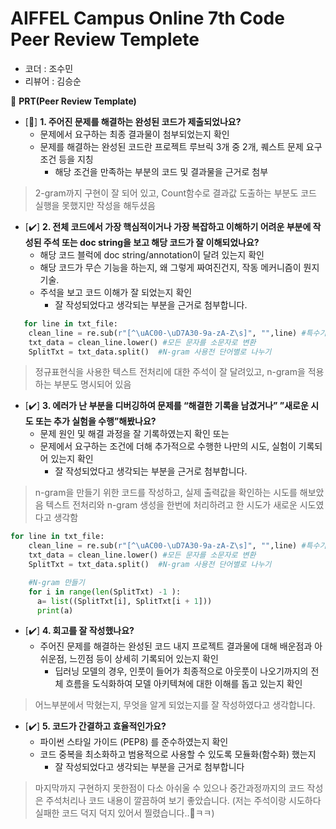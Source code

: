 # AIFFEL Campus Online 7th Code Peer Review Templete

- 코더 : 조수민
- 리뷰어 : 김승순



🔑 **PRT(Peer Review Template)**

- [🔼]  **1. 주어진 문제를 해결하는 완성된 코드가 제출되었나요?**
    - 문제에서 요구하는 최종 결과물이 첨부되었는지 확인
    - 문제를 해결하는 완성된 코드란 프로젝트 루브릭 3개 중 2개, 
    퀘스트 문제 요구조건 등을 지칭
        - 해당 조건을 만족하는 부분의 코드 및 결과물을 근거로 첨부
     
> 2-gram까지 구현이 잘 되어 있고, Count함수로 결과값 도출하는 부분도 코드 실행을 못했지만 작성을 해두셨음
    
- [✔️]  **2. 전체 코드에서 가장 핵심적이거나 가장 복잡하고 이해하기 어려운 부분에 작성된 
주석 또는 doc string을 보고 해당 코드가 잘 이해되었나요?**
    - 해당 코드 블럭에 doc string/annotation이 달려 있는지 확인
    - 해당 코드가 무슨 기능을 하는지, 왜 그렇게 짜여진건지, 작동 메커니즘이 뭔지 기술.
    - 주석을 보고 코드 이해가 잘 되었는지 확인
        - 잘 작성되었다고 생각되는 부분을 근거로 첨부합니다.
          
```python     
   for line in txt_file:
    clean_line = re.sub(r"[^\uAC00-\uD7A30-9a-zA-Z\s]", "",line) #특수기호 제거
    txt_data = clean_line.lower() #모든 문자를 소문자로 변환
    SplitTxt = txt_data.split()  #N-gram 사용전 단어별로 나누기
```

> 정규표현식을 사용한 텍스트 전처리에 대한 주석이 잘 달려있고, n-gram을 적용하는 부분도 명시되어 있음


- [✔️]  **3. 에러가 난 부분을 디버깅하여 문제를 “해결한 기록을 남겼거나” 
”새로운 시도 또는 추가 실험을 수행”해봤나요?**
    - 문제 원인 및 해결 과정을 잘 기록하였는지 확인 또는
    - 문제에서 요구하는 조건에 더해 추가적으로 수행한 나만의 시도, 
    실험이 기록되어 있는지 확인
        - 잘 작성되었다고 생각되는 부분을 근거로 첨부합니다.
     
> n-gram을 만들기 위한 코드를 작성하고, 실제 출력값을 확인하는 시도를 해보았음
> 텍스트 전처리와 n-gram 생성을 한번에 처리하려고 한 시도가 새로운 시도였다고 생각함

```python
for line in txt_file:
    clean_line = re.sub(r"[^\uAC00-\uD7A30-9a-zA-Z\s]", "",line) #특수기호 제거
    txt_data = clean_line.lower() #모든 문자를 소문자로 변환
    SplitTxt = txt_data.split()  #N-gram 사용전 단어별로 나누기

    #N-gram 만들기
    for i in range(len(SplitTxt) -1 ):
      a= list((SplitTxt[i], SplitTxt[i + 1]))
      print(a)
```

       
- [✔️]  **4. 회고를 잘 작성했나요?**
    - 주어진 문제를 해결하는 완성된 코드 내지 프로젝트 결과물에 대해
    배운점과 아쉬운점, 느낀점 등이 상세히 기록되어 있는지 확인
        - 딥러닝 모델의 경우,
        인풋이 들어가 최종적으로 아웃풋이 나오기까지의 전체 흐름을 도식화하여 
        모델 아키텍쳐에 대한 이해를 돕고 있는지 확인

> 어느부분에서 막혔는지, 무엇을 알게 되었는지를 잘 작성하였다고 생각합니다.

- [✔️]  **5. 코드가 간결하고 효율적인가요?**
    - 파이썬 스타일 가이드 (PEP8) 를 준수하였는지 확인
    - 코드 중복을 최소화하고 범용적으로 사용할 수 있도록 모듈화(함수화) 했는지
        - 잘 작성되었다고 생각되는 부분을 근거로 첨부합니다

> 마지막까지 구현하지 못한점이 다소 아쉬울 수 있으나 중간과정까지의 코드 작성은 주석처리나 코드 내용이 깔끔하여 보기 좋았습니다. (저는 주석이랑 시도하다 실패한 코드 덕지 덕지 있어서 찔렸습니다..🫡ㅋㅋ)

